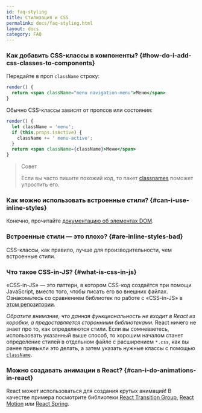 ```yaml
---
id: faq-styling
title: Стилизация и CSS
permalink: docs/faq-styling.html
layout: docs
category: FAQ
---
```


### Как добавить CSS-классы в компоненты? {#how-do-i-add-css-classes-to-components}

Передайте в проп `className` строку:

```jsx
render() {
  return <span className="menu navigation-menu">Меню</span>
}
```

Обычно CSS-классы зависят от пропсов или состояния:

```jsx
render() {
  let className = 'menu';
  if (this.props.isActive) {
    className += ' menu-active';
  }
  return <span className={className}>Меню</span>
}
```

>Совет
>
>Если вы часто пишите похожий код, то пакет [classnames](https://www.npmjs.com/package/classnames#usage-with-reactjs) поможет упростить его.

### Как можно использовать встроенные стили? {#can-i-use-inline-styles}

Конечно, прочитайте [документацию об элементах DOM](/docs/dom-elements.html#style).

### Встроенные стили — это плохо? {#are-inline-styles-bad}

CSS-классы, как правило, лучше для производительности, чем встроенные стили.

### Что такое CSS-in-JS? {#what-is-css-in-js}

«CSS-in-JS» — это паттерн, в котором CSS-код создаётся при помощи JavaScript, вместо того, чтобы писать его во внешних файлах. Ознакомьтесь со сравнением библиотек по работе с «CSS-in-JS» в [этом репозитории](https://github.com/MicheleBertoli/css-in-js).

_Обратите внимание, что данная функциональность не входит в React из коробки, а предоставляется сторонними библиотеками._ React ничего не знает про то, как определяются стили. Если вы сомневаетесь, использовать указанный выше способ, то хорошим началом станет определение стилей в отдельном файле с расширением `*.css`, как вы ранее привыкли это делать, а затем указать нужные классы с помощью [`className`](/docs/dom-elements.html#classname).

### Можно создавать анимации в React? {#can-i-do-animations-in-react}

React может использоваться для создания крутых анимаций! В качестве примера посмотрите библиотеки [React Transition Group](https://reactcommunity.org/react-transition-group/), [React Motion](https://github.com/chenglou/react-motion) или [React Spring](https://github.com/react-spring/react-spring).

